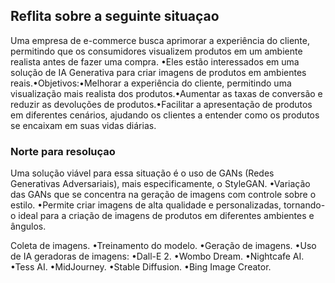 ## Reflita sobre a seguinte situaçao

Uma empresa de e-commerce busca aprimorar a experiência do cliente, permitindo que os consumidores visualizem produtos em um ambiente realista antes de fazer uma compra. •Eles estão interessados em uma solução de IA Generativa para criar imagens de produtos em ambientes reais.•Objetivos:•Melhorar a experiência do cliente, permitindo uma visualização mais realista dos produtos.•Aumentar as taxas de conversão e reduzir as devoluções de produtos.•Facilitar a apresentação de produtos em diferentes cenários, ajudando os clientes a entender como os produtos se encaixam em suas vidas diárias.

### Norte para resoluçao
Uma solução viável para essa situação é o uso de GANs (Redes Generativas Adversariais), mais especificamente, o StyleGAN. •Variação das GANs que se concentra na geração de imagens com controle sobre o estilo. •Permite criar imagens de alta qualidade e personalizadas, tornando-o ideal para a criação de imagens de produtos em diferentes ambientes e ângulos.

Coleta de imagens.
•Treinamento do modelo.
•Geração de imagens.
•Uso de IA geradoras de imagens:
•Dall-E 2.
•Wombo Dream.
•Nightcafe AI.
•Tess AI.
•MidJourney.
•Stable Diffusion.
•Bing Image Creator.

